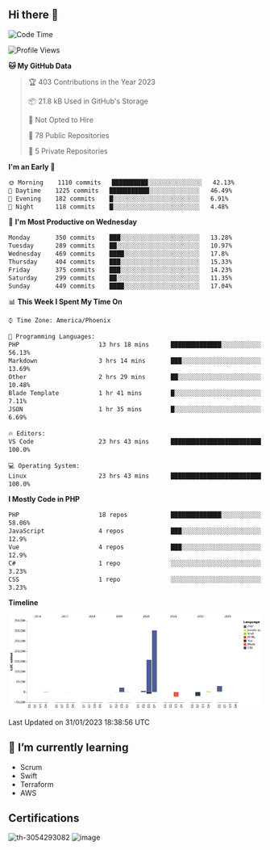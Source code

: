 ## Hi there 👋

<!--START_SECTION:waka-->
![Code Time](http://img.shields.io/badge/Code%20Time-7%2C973%20hrs%207%20mins-blue)

![Profile Views](http://img.shields.io/badge/Profile%20Views-8-blue)

**🐱 My GitHub Data** 

> 🏆 403 Contributions in the Year 2023
 > 
> 📦 21.8 kB Used in GitHub's Storage 
 > 
> 🚫 Not Opted to Hire
 > 
> 📜 78 Public Repositories 
 > 
> 🔑 5 Private Repositories  
 > 
**I'm an Early 🐤** 

```text
🌞 Morning    1110 commits   ██████████░░░░░░░░░░░░░░░   42.13% 
🌆 Daytime    1225 commits   ███████████░░░░░░░░░░░░░░   46.49% 
🌃 Evening    182 commits    █░░░░░░░░░░░░░░░░░░░░░░░░   6.91% 
🌙 Night      118 commits    █░░░░░░░░░░░░░░░░░░░░░░░░   4.48%

```
📅 **I'm Most Productive on Wednesday** 

```text
Monday       350 commits    ███░░░░░░░░░░░░░░░░░░░░░░   13.28% 
Tuesday      289 commits    ██░░░░░░░░░░░░░░░░░░░░░░░   10.97% 
Wednesday    469 commits    ████░░░░░░░░░░░░░░░░░░░░░   17.8% 
Thursday     404 commits    ███░░░░░░░░░░░░░░░░░░░░░░   15.33% 
Friday       375 commits    ███░░░░░░░░░░░░░░░░░░░░░░   14.23% 
Saturday     299 commits    ██░░░░░░░░░░░░░░░░░░░░░░░   11.35% 
Sunday       449 commits    ████░░░░░░░░░░░░░░░░░░░░░   17.04%

```


📊 **This Week I Spent My Time On** 

```text
⌚︎ Time Zone: America/Phoenix

💬 Programming Languages: 
PHP                      13 hrs 18 mins      ██████████████░░░░░░░░░░░   56.13% 
Markdown                 3 hrs 14 mins       ███░░░░░░░░░░░░░░░░░░░░░░   13.69% 
Other                    2 hrs 29 mins       ██░░░░░░░░░░░░░░░░░░░░░░░   10.48% 
Blade Template           1 hr 41 mins        █░░░░░░░░░░░░░░░░░░░░░░░░   7.11% 
JSON                     1 hr 35 mins        █░░░░░░░░░░░░░░░░░░░░░░░░   6.69%

🔥 Editors: 
VS Code                  23 hrs 43 mins      █████████████████████████   100.0%

💻 Operating System: 
Linux                    23 hrs 43 mins      █████████████████████████   100.0%

```

**I Mostly Code in PHP** 

```text
PHP                      18 repos            ██████████████░░░░░░░░░░░   58.06% 
JavaScript               4 repos             ███░░░░░░░░░░░░░░░░░░░░░░   12.9% 
Vue                      4 repos             ███░░░░░░░░░░░░░░░░░░░░░░   12.9% 
C#                       1 repo              ░░░░░░░░░░░░░░░░░░░░░░░░░   3.23% 
CSS                      1 repo              ░░░░░░░░░░░░░░░░░░░░░░░░░   3.23%

```


**Timeline**

![Chart not found](https://raw.githubusercontent.com/mikebronner/mikebronner/master/charts/bar_graph.png) 


 Last Updated on 31/01/2023 18:38:56 UTC
<!--END_SECTION:waka-->

<!--
**mikebronner/mikebronner** is a ✨ _special_ ✨ repository because its `README.md` (this file) appears on your GitHub profile.

Here are some ideas to get you started:

- 🔭 I’m currently working on ...
- 🌱 I’m currently learning ...
- 👯 I’m looking to collaborate on ...
- 🤔 I’m looking for help with ...
- 💬 Ask me about ...
- 📫 How to reach me: ...
- 😄 Pronouns: ...
- ⚡ Fun fact: ...
-->

## 🌱 I’m currently learning

- Scrum
- Swift
- Terraform
- AWS

## Certifications

![th-3054293082](https://user-images.githubusercontent.com/1791050/208267034-c5006f82-ae89-41eb-9478-7106c5aba070.jpg)          ![image](https://user-images.githubusercontent.com/1791050/208267032-13c8c426-f627-448d-b23e-e3dd74b6712a.png)

